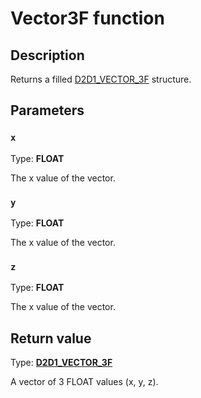 # Vector3F function

## Description

Returns a filled [D2D1_VECTOR_3F](https://learn.microsoft.com/windows/desktop/api/dcommon/ns-dcommon-d2d_vector_3f) structure.

## Parameters

### `x`

Type: **FLOAT**

The x value of the vector.

### `y`

Type: **FLOAT**

The x value of the vector.

### `z`

Type: **FLOAT**

The x value of the vector.

## Return value

Type: **[D2D1_VECTOR_3F](https://learn.microsoft.com/windows/desktop/api/dcommon/ns-dcommon-d2d_vector_3f)**

A vector of 3 FLOAT values (x, y, z).